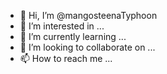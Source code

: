 - 👋 Hi, I’m @mangosteenaTyphoon
- 👀 I’m interested in ...
- 🌱 I’m currently learning ...
- 💞️ I’m looking to collaborate on ...
- 📫 How to reach me ...

<!---
mangosteenaTyphoon/mangosteenaTyphoon is a ✨ special ✨ repository because its `README.md` (this file) appears on your GitHub profile.
You can click the Preview link to take a look at your changes.
--->
